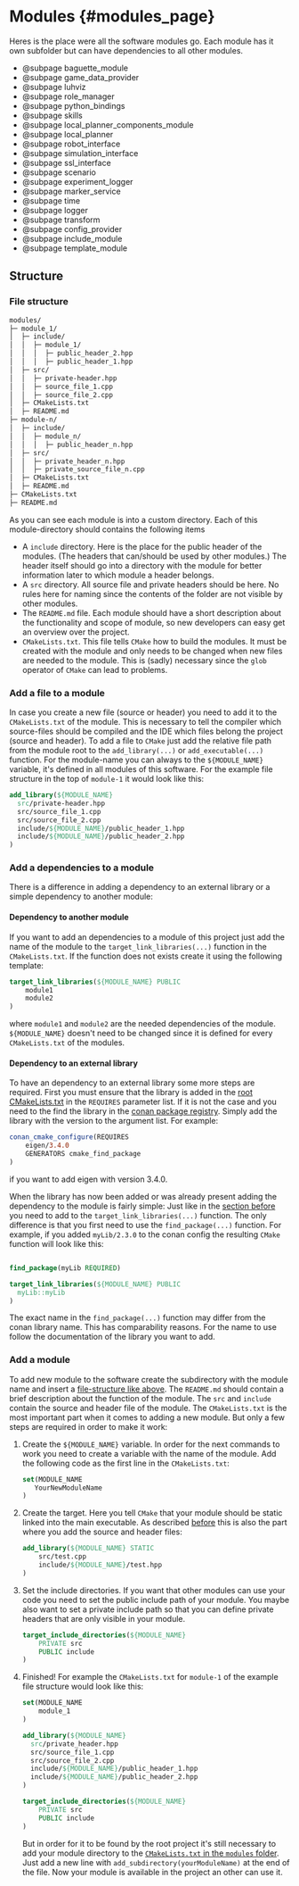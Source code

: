 # Modules {#modules_page}

Heres is the place were all the software modules go. Each module has it own subfolder but can have dependencies to all other modules.


* @subpage baguette_module
* @subpage game_data_provider
* @subpage luhviz
* @subpage role_manager
* @subpage python_bindings
* @subpage skills
* @subpage local_planner_components_module
* @subpage local_planner
* @subpage robot_interface
* @subpage simulation_interface
* @subpage ssl_interface
* @subpage scenario
* @subpage experiment_logger
* @subpage marker_service
* @subpage time
* @subpage logger
* @subpage transform
* @subpage config_provider
* @subpage include_module
* @subpage template_module
## Structure
### File structure

```txt
modules/
├─ module_1/
│  ├─ include/
│  │  ├─ module_1/
│  │  │  ├─ public_header_2.hpp
│  │  │  ├─ public_header_1.hpp
│  ├─ src/
│  │  ├─ private-header.hpp
│  │  ├─ source_file_1.cpp
│  │  ├─ source_file_2.cpp
│  ├─ CMakeLists.txt
│  ├─ README.md
├─ module-n/
│  ├─ include/
│  │  ├─ module_n/
│  │  │  ├─ public_header_n.hpp
│  ├─ src/
│  │  ├─ private_header_n.hpp
│  │  ├─ private_source_file_n.cpp
│  ├─ CMakeLists.txt
│  ├─ README.md
├─ CMakeLists.txt
├─ README.md
```

As you can see each module is into a custom directory. Each of this module-directory should contains the following items

- A `include` directory. Here is the place for the public header of the modules. (The headers that can/should be used by other modules.) The header itself should go into a directory with the module for better information later to which module a header belongs.
- A `src` directory. All source file and private headers should be here. No rules here for naming since the contents of the folder are not visible by other modules.
- The `README.md` file. Each module should have a short description about the functionality and scope of module, so new developers can easy get an overview over the project.
- `CMakeLists.txt`. This file tells `CMake` how to build the modules. It must be created with the module and only needs to be changed when new files are needed to the module. This is (sadly) necessary since the `glob` operator of `CMake` can lead to problems.

### Add a file to a module

In case you create a new file (source or header) you need to add it to the `CMakeLists.txt` of the module. This is necessary to tell the compiler which source-files should be compiled and the IDE which files belong the project (source and header). To add a file to `CMake` just add the relative file path from the module root to the `add_library(...)` or `add_executable(...)` function. For the module-name you can always to the `${MODULE_NAME}` variable, it's defined in all modules of this software. For the example file structure in the top of `module-1` it would look like this:

```cmake
add_library(${MODULE_NAME}
  src/private-header.hpp
  src/source_file_1.cpp
  src/source_file_2.cpp
  include/${MODULE_NAME}/public_header_1.hpp
  include/${MODULE_NAME}/public_header_2.hpp
)
```

### Add a dependencies to a module

There is a difference in adding a dependency to an external library or a simple
dependency to another module:

#### Dependency to another module

If you want to add an dependencies to a module of this project just add the name of the module to the `target_link_libraries(...)` function in the `CMakeLists.txt`. If the function does not exists create it using the following template:

```cmake
target_link_libraries(${MODULE_NAME} PUBLIC
    module1
    module2
)
```

where `module1` and `module2` are the needed dependencies of the module. `${MODULE_NAME}` doesn't need to be changed since it is defined for every `CMakeLists.txt` of the modules.

#### Dependency to an external library

To have an dependency to an external library some more steps are required. First you must ensure that the library is added in the [root CMakeLists.txt](../CMakeLists.txt) in the `REQUIRES` parameter list. If it is not the case and you need to the find the library in the [conan package registry](https://conan.io/center/). Simply add the library with the version to the argument list. For example:

```cmake
conan_cmake_configure(REQUIRES
    eigen/3.4.0
    GENERATORS cmake_find_package
)
```

if you want to add eigen with version 3.4.0.

When the library has now been added or was already present adding the dependency to the module is fairly simple: Just like in the [section before](#dependency-to-another-module) you need to add to the `target_link_libraries(...)` function. The only difference is that you first need to use the `find_package(...)` function. For example, if you added `myLib/2.3.0` to the conan config the resulting `CMake` function will look like this:

```cmake

find_package(myLib REQUIRED)

target_link_libraries(${MODULE_NAME} PUBLIC
  myLib::myLib
)
```

The exact name in the `find_package(...)` function may differ from the conan library name. This has comparability reasons. For the name to use follow the documentation of the library you want to add.

### Add a module

To add new module to the software create the subdirectory with the module name and insert a [file-structure like above](#file-structure). The `README.md` should contain a brief description about the function of the module. The `src` and `include` contain the source and header file of the module. The `CMakeLists.txt` is the most important part when it comes to adding a new module. But only a few steps are required in order to make it work:

1. Create the `${MODULE_NAME}` variable. In order for the next commands to work you need to create a variable with the name of the module. Add the following code as the first line in the `CMakeLists.txt`:

     ```cmake
    set(MODULE_NAME
        YourNewModuleName
    )
    ```

2. Create the target. Here you tell `CMake` that your module should be static linked into the main executable. As described [before](#add-a-file-to-a-module) this is also the part where you add the source and header files:

    ```cmake
    add_library(${MODULE_NAME} STATIC
        src/test.cpp
        include/${MODULE_NAME}/test.hpp
    )
    ```

3. Set the include directories. If you want that other modules can use your code you need to set the public include path of your module. You maybe also want to set a private include path so that you can define private headers that are only visible in your module.

    ```cmake
    target_include_directories(${MODULE_NAME}
        PRIVATE src
        PUBLIC include
    )
    ```

4. Finished! For example the `CMakeLists.txt` for `module-1` of the example file structure would look like this:

    ```cmake
    set(MODULE_NAME
        module_1
    )

    add_library(${MODULE_NAME}
      src/private_header.hpp
      src/source_file_1.cpp
      src/source_file_2.cpp
      include/${MODULE_NAME}/public_header_1.hpp
      include/${MODULE_NAME}/public_header_2.hpp
    )

    target_include_directories(${MODULE_NAME}
        PRIVATE src
        PUBLIC include
    )
    ```

    But in order for it to be found by the root project it's still necessary to add your module directory to the [`CMakeLists.txt` in the `modules` folder](CMakeLists.txt). Just add a new line with `add_subdirectory(yourModuleName)` at the end of the file. Now your module is available in the project an other can use it.
